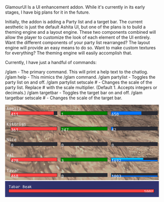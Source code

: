 GlamourUI Is a UI enhancement addon.  While it's currently in its early stages, I have big plans for it in the future.


Initially, the addon is adding a Party list and a target bar.  The current aesthetic is just the default Ashita UI, but one of the plans is to build a theming engine and a layout engine.  These two components combined will allow the player to customize the look of each element of the UI entirely.  Want the different components of your party list rearranged?  The layout engine will provide an easy means to do so.  Want to make custom textures for everything?  The theming engine will easily accomplish that.


Currently, I have just a handful of commands:

/glam - The primary command.  This will print a help text to the chatlog.
/glam help - This mimics the /glam command.
/glam partylist - Toggles the party list on and off.
/glam partylist setscale # - Changes the scale of the party list.  Replace # with the scale multiplier.  (Default 1.  Accepts integers or decimals.)
/glam targetbar - Toggles the target bar on and off.
/glam targetbar setscale # - Changes the scale of the target bar.

![alt text](https://github.com/bangplaysgames/images/blob/main/GlamourUI/PartyList.png?raw=true)
![alt text](https://github.com/bangplaysgames/images/blob/main/GlamourUI/target%20bar.png?raw=true)
